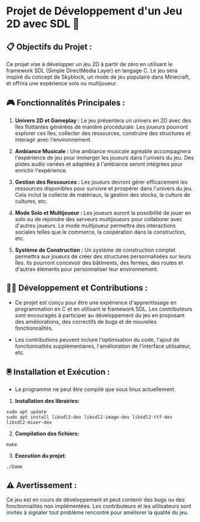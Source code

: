 # Projet de Développement d'un Jeu 2D avec SDL 👾

## 📋 Objectifs du Projet :

Ce projet vise à développer un jeu 2D à partir de zéro en utilisant le framework SDL (Simple DirectMedia Layer) en langage C. Le jeu sera inspiré du concept de Skyblock, un mode de jeu populaire dans Minecraft, et offrira une expérience solo ou multijoueur.

## 🎮 Fonctionnalités Principales :

1. **Univers 2D et Gameplay :** Le jeu présentera un univers en 2D avec des îles flottantes générées de manière procédurale. Les joueurs pourront explorer ces îles, collecter des ressources, construire des structures et interagir avec l'environnement.

2. **Ambiance Musicale :** Une ambiance musicale agréable accompagnera l'expérience de jeu pour immerger les joueurs dans l'univers du jeu. Des pistes audio variées et adaptées à l'ambiance seront intégrées pour enrichir l'expérience.

3. **Gestion des Ressources :** Les joueurs devront gérer efficacement les ressources disponibles pour survivre et prospérer dans l'univers du jeu. Cela inclut la collecte de matériaux, la gestion des stocks, la culture de cultures, etc.

4. **Mode Solo et Multijoueur :** Les joueurs auront la possibilité de jouer en solo ou de rejoindre des serveurs multijoueurs pour collaborer avec d'autres joueurs. Le mode multijoueur permettra des interactions sociales telles que le commerce, la coopération dans la construction, etc.

5. **Système de Construction :** Un système de construction complet permettra aux joueurs de créer des structures personnalisées sur leurs îles. Ils pourront concevoir des bâtiments, des fermes, des routes et d'autres éléments pour personnaliser leur environnement.

## 👷‍♂️ Développement et Contributions :

- Ce projet est conçu pour être une expérience d'apprentissage en programmation en C et en utilisant le framework SDL. Les contributeurs sont encouragés à participer au développement du jeu en proposant des améliorations, des correctifs de bugs et de nouvelles fonctionnalités.

- Les contributions peuvent inclure l'optimisation du code, l'ajout de fonctionnalités supplémentaires, l'amélioration de l'interface utilisateur, etc.

## 🖲️ Installation et Exécution :

- Le programme ne peut être compilé que sous linux actuellement.

1. **Installation des librairies:**
```
sudo apt update
sudo apt install libsdl2-dev libsdl2-image-dev libsdl2-ttf-dev libsdl2-mixer-dev
```

2. **Compilation des fichiers:**
```
make
```

3. **Execution du projet**:
```
./Game
```

## ⚠️ Avertissement :

Ce jeu est en cours de développement et peut contenir des bugs ou des fonctionnalités non implémentées. Les contributeurs et les utilisateurs sont invités à signaler tout problème rencontré pour améliorer la qualité du jeu.
